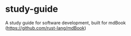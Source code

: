 # study-guide
A study guide for software development, built for mdBook (https://github.com/rust-lang/mdBook)
